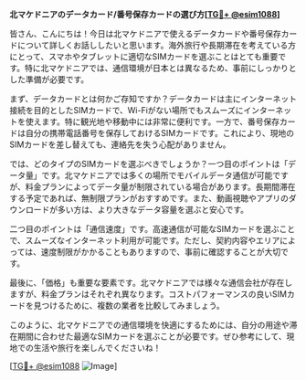 **北マケドニアのデータカード/番号保存カードの選び方[[TG💪+ @esim1088](https://t.me/s/esim1088)]**

皆さん、こんにちは！今日は北マケドニアで使えるデータカードや番号保存カードについて詳しくお話ししたいと思います。海外旅行や長期滞在を考えている方にとって、スマホやタブレットに適切なSIMカードを選ぶことはとても重要です。特に北マケドニアでは、通信環境が日本とは異なるため、事前にしっかりとした準備が必要です。

まず、データカードとは何かご存知ですか？データカードは主にインターネット接続を目的としたSIMカードで、Wi-Fiがない場所でもスムーズにインターネットを使えます。特に観光地や移動中には非常に便利です。一方で、番号保存カードは自分の携帯電話番号を保存しておけるSIMカードです。これにより、現地のSIMカードを差し替えても、連絡先を失う心配がありません。

では、どのタイプのSIMカードを選ぶべきでしょうか？一つ目のポイントは「データ量」です。北マケドニアでは多くの場所でモバイルデータ通信が可能ですが、料金プランによってデータ量が制限されている場合があります。長期間滞在する予定であれば、無制限プランがおすすめです。また、動画視聴やアプリのダウンロードが多い方は、より大きなデータ容量を選ぶと安心です。

二つ目のポイントは「通信速度」です。高速通信が可能なSIMカードを選ぶことで、スムーズなインターネット利用が可能です。ただし、契約内容やエリアによっては、速度制限がかかることもありますので、事前に確認することが大切です。

最後に、「価格」も重要な要素です。北マケドニアでは様々な通信会社が存在しますが、料金プランはそれぞれ異なります。コストパフォーマンスの良いSIMカードを見つけるために、複数の業者を比較してみましょう。

このように、北マケドニアでの通信環境を快適にするためには、自分の用途や滞在期間に合わせた最適なSIMカードを選ぶことが必要です。ぜひ参考にして、現地での生活や旅行を楽しんでくださいね！

[[TG💪+ @esim1088](https://t.me/s/esim1088) ![Image](https://i.postimg.cc/Y0z9fWf4/image.png)]